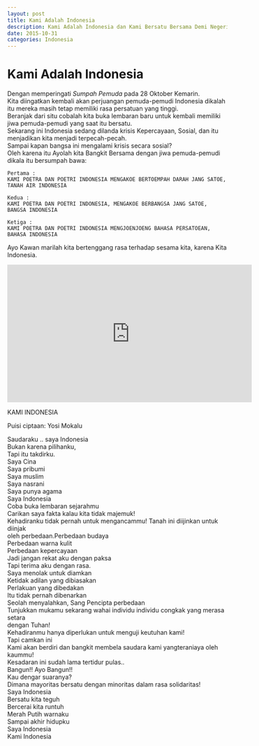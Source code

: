 ```yaml
---
layout: post
title: Kami Adalah Indonesia
description: Kami Adalah Indonesia dan Kami Bersatu Bersama Demi Negeri Tercinta, Merdeka!!!
date: 2015-10-31
categories: Indonesia
---
```

# Kami Adalah Indonesia

Dengan memperingati *Sumpah Pemuda* pada 28 Oktober Kemarin. <br>
Kita diingatkan kembali akan perjuangan pemuda-pemudi Indonesia dikalah itu mereka masih tetap memiliki rasa persatuan yang tinggi. <br>
Beranjak dari situ cobalah kita buka lembaran baru untuk kembali memiliki jiwa pemuda-pemudi yang saat itu bersatu. <br>
Sekarang ini Indonesia sedang dilanda krisis Kepercayaan, Sosial, dan itu menjadikan kita menjadi terpecah-pecah. <br>
Sampai kapan bangsa ini mengalami krisis secara sosial? <br>
Oleh karena itu Ayolah kita Bangkit Bersama dengan jiwa pemuda-pemudi dikala itu bersumpah bawa:

```
Pertama :
KAMI POETRA DAN POETRI INDONESIA MENGAKOE BERTOEMPAH DARAH JANG SATOE, TANAH AIR INDONESIA

Kedua :
KAMI POETRA DAN POETRI INDONESIA, MENGAKOE BERBANGSA JANG SATOE, BANGSA INDONESIA

Ketiga :
KAMI POETRA DAN POETRI INDONESIA MENGJOENJOENG BAHASA PERSATOEAN, BAHASA INDONESIA
```

Ayo Kawan marilah kita bertenggang rasa terhadap sesama kita, karena Kita Indonesia.

<iframe width="560" height="315" src="https://www.youtube-nocookie.com/embed/TIKbhfaBrvs" frameborder="0" allowfullscreen></iframe>

KAMI INDONESIA

Puisi ciptaan: Yosi Mokalu

Saudaraku .. saya Indonesia <br>
Bukan karena pilihanku, <br>
Tapi itu takdirku. <br>
Saya Cina <br>
Saya pribumi <br>
Saya muslim <br>
Saya nasrani <br>
Saya punya agama <br>
Saya Indonesia <br>
Coba buka lembaran sejarahmu <br>
Carikan saya fakta kalau kita tidak majemuk! <br>
Kehadiranku tidak pernah untuk mengancammu! Tanah ini diijinkan untuk diinjak <br> oleh perbedaan.Perbedaan budaya <br>
Perbedaan warna kulit <br>
Perbedaan kepercayaan <br>
Jadi jangan rekat aku dengan paksa <br>
Tapi terima aku dengan rasa. <br>
Saya menolak untuk diamkan <br>
Ketidak adilan yang dibiasakan <br>
Perlakuan yang dibedakan <br>
Itu tidak pernah dibenarkan <br>
Seolah menyalahkan, Sang Pencipta perbedaan <br>
Tunjukkan mukamu sekarang wahai individu individu congkak yang merasa setara <br> dengan Tuhan! <br>
Kehadiranmu hanya diperlukan untuk menguji keutuhan kami! <br>
Tapi camkan ini <br>
Kami akan berdiri dan bangkit membela saudara kami yangteraniaya oleh kaummu! <br>
Kesadaran ini sudah lama tertidur pulas.. <br>
Bangun!! Ayo Bangun!! <br>
Kau dengar suaranya? <br>
Dimana mayoritas bersatu dengan minoritas dalam rasa solidaritas! <br>
Saya Indonesia <br>
Bersatu kita teguh <br>
Bercerai kita runtuh <br>
Merah Putih warnaku <br>
Sampai akhir hidupku <br>
Saya Indonesia <br>
Kami Indonesia
